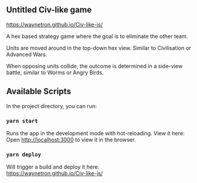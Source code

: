 ## Untitled Civ-like game

https://waynetron.github.io/Civ-like-js/

A hex based strategy game where the goal is to eliminate the other team.

Units are moved around in the top-down hex view. Similar to Civilisation or Advanced Wars.

When opposing units collide, the outcome is determined in a side-view battle, similar to Worms or Angry Birds.


## Available Scripts

In the project directory, you can run:

### `yarn start`

Runs the app in the development mode with hot-reloading. View it here:\
Open [http://localhost:3000](http://localhost:3000) to view it in the browser.

### `yarn deploy`
Will trigger a build and deploy it here:\
https://waynetron.github.io/Civ-like-js/

